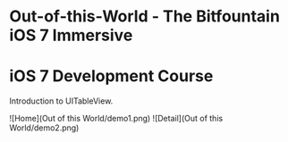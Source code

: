 # Out-of-this-World - The Bitfountain iOS 7 Immersive
# iOS 7 Development Course
Introduction to UITableView.

![Home](Out of this World/demo1.png)
![Detail](Out of this World/demo2.png)
